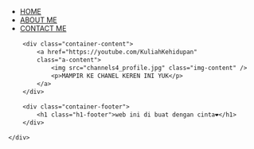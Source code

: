 <html>
    <head>
        <title>WEB SIGMA</title>
        <link rel="stylesheet" href="style.css" />
    </head>
    <body>
        <div class="container">
   <!-- NAVIGATION BAR -->
        <div class="navbar-container">
            <ul class="ul-navbar">
                <li class="li-navbar">
                    <a href="indeks.html" class="a-navbar">HOME</a>
                </li>
                <li class="li-navbar">
                    <a href="about.html" class="a-navbar">ABOUT ME</a>
                </li>
                <li class="li-navbar">
                    <a href="contact.html " class="a-navbar">CONTACT ME</a>
                </li>
            </ul>
        </div>
   <!-- NAVIGATION BAR SELESAI -->

   <!-- CONTENT 1 -->
        <div class="container-content">
            <a href="https://youtube.com/KuliahKehidupan" 
            class="a-content">
                <img src="channels4_profile.jpg" class="img-content" />
                <p>MAMPIR KE CHANEL KEREN INI YUK</p>
            </a>
        </div>
   <!-- CONTENT 1 END -->

   <!-- FOOTER -->
        <div class="container-footer">
            <h1 class="h1-footer">web ini di buat dengan cinta❤</h1>
        </div>
   <!-- FOOTER END -->
    </div>  
   </body>
</html>




